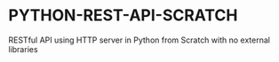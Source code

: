 # PYTHON-REST-API-SCRATCH
RESTful API using HTTP server in Python from Scratch with no external libraries
